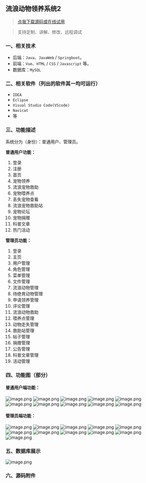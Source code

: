 ## 流浪动物领养系统2

> [点我下载源码或在线试用](https://www.notmaker.com/detail/250b57bca73148268a635f3cf5252648/ghb20250812) 

> 支持定制、讲解、修改、远程调试

### 一、相关技术
- 后端：`Java`、`JavaWeb` / `Springboot`。
- 前端：`Vue`、`HTML` / `CSS` / `Javascript` 等。
- 数据库：`MySQL`

### 二、相关软件（列出的软件其一均可运行）
- `IDEA`
- `Eclipse`
- `Visual Studio Code(VScode)`
- `Navicat`
- 等

### 三、功能描述
系统分为（身份）：普通用户、管理员。

**普通用户功能：**
1. 登录
2. 注册
3. 首页
4. 宠物领养
5. 流浪宠物救助
6. 宠物喂养点
7. 丢失宠物查看
8. 流浪宠物救助站
9. 宠物论坛
10. 宠物捐赠
11. 科普文章
12. 热门活动


**管理员功能：**
1. 登录
2. 主页
3. 用户管理
4. 角色管理
5. 菜单管理
6. 文件管理
7. 流浪动物管理
8. 待绝育动物管理
9. 申请领养管理
10. 评论管理
11. 流浪动物救助
12. 喂养点管理
13. 动物走失管理
14. 救助站管理
15. 帖子管理
16. 捐赠管理
17. 公告管理
18. 科普文章管理
19. 活动管理

### 四、功能图（部分）

#### 普通用户端功能：
![image.png](https://store.ptcc9.top/notmaker/user_upload/02dab151e8504d5890fa01c3c12255bd/2025-02-21%2010:19:54_image.png)
![image.png](https://store.ptcc9.top/notmaker/user_upload/02dab151e8504d5890fa01c3c12255bd/2025-02-21%2010:20:01_image.png)
![image.png](https://store.ptcc9.top/notmaker/user_upload/02dab151e8504d5890fa01c3c12255bd/2025-02-21%2010:20:08_image.png)
![image.png](https://store.ptcc9.top/notmaker/user_upload/02dab151e8504d5890fa01c3c12255bd/2025-02-21%2010:21:05_image.png)
![image.png](https://store.ptcc9.top/notmaker/user_upload/02dab151e8504d5890fa01c3c12255bd/2025-02-21%2010:22:05_image.png)
![image.png](https://store.ptcc9.top/notmaker/user_upload/02dab151e8504d5890fa01c3c12255bd/2025-02-21%2010:22:09_image.png)
![image.png](https://store.ptcc9.top/notmaker/user_upload/02dab151e8504d5890fa01c3c12255bd/2025-02-21%2010:22:16_image.png)
![image.png](https://store.ptcc9.top/notmaker/user_upload/02dab151e8504d5890fa01c3c12255bd/2025-02-21%2010:22:21_image.png)
![image.png](https://store.ptcc9.top/notmaker/user_upload/02dab151e8504d5890fa01c3c12255bd/2025-02-21%2010:23:09_image.png)
![image.png](https://store.ptcc9.top/notmaker/user_upload/02dab151e8504d5890fa01c3c12255bd/2025-02-21%2010:23:43_image.png)
#### 管理员端功能：
![image.png](https://store.ptcc9.top/notmaker/user_upload/02dab151e8504d5890fa01c3c12255bd/2025-02-21%2010:23:56_image.png)
![image.png](https://store.ptcc9.top/notmaker/user_upload/02dab151e8504d5890fa01c3c12255bd/2025-02-21%2010:24:00_image.png)
![image.png](https://store.ptcc9.top/notmaker/user_upload/02dab151e8504d5890fa01c3c12255bd/2025-02-21%2010:24:04_image.png)
![image.png](https://store.ptcc9.top/notmaker/user_upload/02dab151e8504d5890fa01c3c12255bd/2025-02-21%2010:24:08_image.png)
![image.png](https://store.ptcc9.top/notmaker/user_upload/02dab151e8504d5890fa01c3c12255bd/2025-02-21%2010:24:12_image.png)
![image.png](https://store.ptcc9.top/notmaker/user_upload/02dab151e8504d5890fa01c3c12255bd/2025-02-21%2010:24:16_image.png)
![image.png](https://store.ptcc9.top/notmaker/user_upload/02dab151e8504d5890fa01c3c12255bd/2025-02-21%2010:24:21_image.png)
![image.png](https://store.ptcc9.top/notmaker/user_upload/02dab151e8504d5890fa01c3c12255bd/2025-02-21%2010:24:25_image.png)
![image.png](https://store.ptcc9.top/notmaker/user_upload/02dab151e8504d5890fa01c3c12255bd/2025-02-21%2010:24:29_image.png)
![image.png](https://store.ptcc9.top/notmaker/user_upload/02dab151e8504d5890fa01c3c12255bd/2025-02-21%2010:24:33_image.png)
![image.png](https://store.ptcc9.top/notmaker/user_upload/02dab151e8504d5890fa01c3c12255bd/2025-02-21%2010:24:39_image.png)
### 五、数据库展示
![image.png](https://store.ptcc9.top/notmaker/user_upload/02dab151e8504d5890fa01c3c12255bd/2025-02-21%2010:25:00_image.png)

### 六、源码附件

